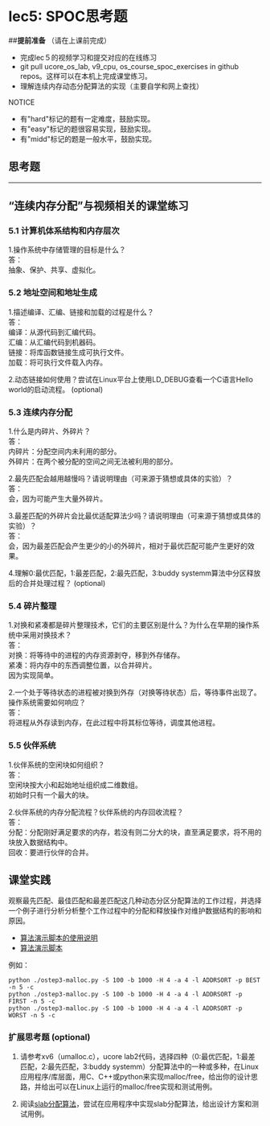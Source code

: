 # lec5: SPOC思考题

##**提前准备**
（请在上课前完成）

- 完成lec５的视频学习和提交对应的在线练习
- git pull ucore_os_lab, v9_cpu, os_course_spoc_exercises in github repos。这样可以在本机上完成课堂练习。
- 理解连续内存动态分配算法的实现（主要自学和网上查找）

NOTICE
- 有"hard"标记的题有一定难度，鼓励实现。
- 有"easy"标记的题很容易实现，鼓励实现。
- 有"midd"标记的题是一般水平，鼓励实现。


## 思考题
---

## “连续内存分配”与视频相关的课堂练习

### 5.1 计算机体系结构和内存层次

1.操作系统中存储管理的目标是什么？  
答：  
抽象、保护、共享、虚拟化。


### 5.2 地址空间和地址生成
1.描述编译、汇编、链接和加载的过程是什么？  
答：  
编译：从源代码到汇编代码。  
汇编：从汇编代码到机器码。  
链接：将库函数链接生成可执行文件。  
加载：将可执行文件载入内存。  

2.动态链接如何使用？尝试在Linux平台上使用LD_DEBUG查看一个C语言Hello world的启动流程。  (optional)



### 5.3 连续内存分配
1.什么是内碎片、外碎片？  
答：  
内碎片：分配空间内未利用的部分。  
外碎片：在两个被分配的空间之间无法被利用的部分。  

2.最先匹配会越用越慢吗？请说明理由（可来源于猜想或具体的实验）？  
答：  
会，因为可能产生大量外碎片。

3.最差匹配的外碎片会比最优适配算法少吗？请说明理由（可来源于猜想或具体的实验）？  
答：  
会，因为最差匹配会产生更少的小的外碎片，相对于最优匹配可能产生更好的效果。

4.理解0:最优匹配，1:最差匹配，2:最先匹配，3:buddy systemm算法中分区释放后的合并处理过程？ (optional)


### 5.4 碎片整理
1.对换和紧凑都是碎片整理技术，它们的主要区别是什么？为什么在早期的操作系统中采用对换技术？  
答：  
对换：将等待中的进程的内存资源剥夺，移到外存储存。  
紧凑：将内存中的东西调整位置，以合并碎片。  
因为实现简单。  

2.一个处于等待状态的进程被对换到外存（对换等待状态）后，等待事件出现了。操作系统需要如何响应？  
答：  
将进程从外存读到内存，在此过程中将其标位等待，调度其他进程。  

### 5.5 伙伴系统
1.伙伴系统的空闲块如何组织？  
答：  
空闲块按大小和起始地址组织成二维数组。  
初始时只有一个最大的块。  

2.伙伴系统的内存分配流程？伙伴系统的内存回收流程？  
答：  
分配：分配刚好满足要求的内存，若没有则二分大的块，直至满足要求，将不用的块放入数据结构中。  
回收：要进行伙伴的合并。  

## 课堂实践

观察最先匹配、最佳匹配和最差匹配这几种动态分区分配算法的工作过程，并选择一个例子进行分析分析整个工作过程中的分配和释放操作对维护数据结构的影响和原因。

  * [算法演示脚本的使用说明](https://github.com/chyyuu/os_tutorial_lab/blob/master/ostep/ostep3-malloc.md)
  * [算法演示脚本](https://github.com/chyyuu/os_tutorial_lab/blob/master/ostep/ostep3-malloc.py)

例如：
```
python ./ostep3-malloc.py -S 100 -b 1000 -H 4 -a 4 -l ADDRSORT -p BEST -n 5 -c
python ./ostep3-malloc.py -S 100 -b 1000 -H 4 -a 4 -l ADDRSORT -p FIRST -n 5 -c
python ./ostep3-malloc.py -S 100 -b 1000 -H 4 -a 4 -l ADDRSORT -p WORST -n 5 -c
```

### 扩展思考题 (optional)

1. 请参考xv6（umalloc.c），ucore lab2代码，选择四种（0:最优匹配，1:最差匹配，2:最先匹配，3:buddy systemm）分配算法中的一种或多种，在Linux应用程序/库层面，用C、C++或python来实现malloc/free，给出你的设计思路，并给出可以在Linux上运行的malloc/free实现和测试用例。


2. 阅读[slab分配算法](http://en.wikipedia.org/wiki/Slab_allocation)，尝试在应用程序中实现slab分配算法，给出设计方案和测试用例。
